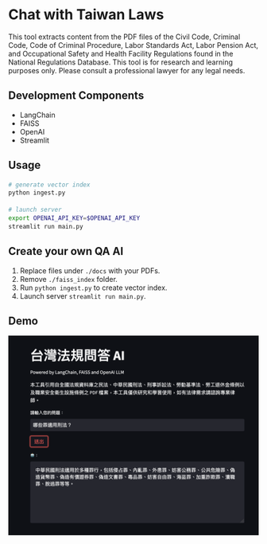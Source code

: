 # Chat with Taiwan Laws

This tool extracts content from the PDF files of the Civil Code, Criminal Code, Code of Criminal Procedure, Labor Standards Act, Labor Pension Act, and Occupational Safety and Health Facility Regulations found in the National Regulations Database. This tool is for research and learning purposes only. Please consult a professional lawyer for any legal needs.

## Development Components

- LangChain
- FAISS
- OpenAI
- Streamlit

## Usage

```sh
# generate vector index
python ingest.py

# launch server
export OPENAI_API_KEY=$OPENAI_API_KEY
streamlit run main.py
```

## Create your own QA AI

1. Replace files under `./docs` with your PDFs.
1. Remove `./faiss_index` folder.
1. Run `python ingest.py` to create vector index.
1. Launch server `streamlit run main.py`.

## Demo

![demo](./demo.png)
